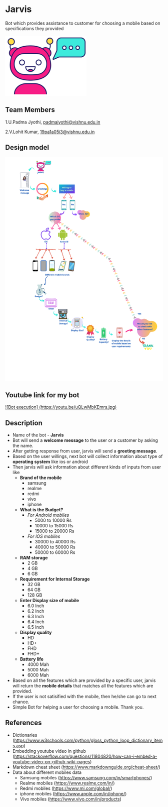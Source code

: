 # Jarvis 
  Bot which provides assistance to customer for choosing a mobile based on specifications they provided
  
  ![jarvis](https://github.com/PadmaJyothi-U/ML2021/blob/files/jarvis.png)
  
## Team Members
1.U.Padma Jyothi, padmajyothi@vishnu.edu.in

2.V.Lohit Kumar, 19pa1a05i3@vishnu.edu.in


## Design model 
![Jarvis Design](https://github.com/PadmaJyothi-U/ML2021/blob/files/Jarvis%20Design.png)

## Youtube link for my bot
[![Bot execution] (https://youtu.be/uQLwMbKEmrs.jpg)](https://youtu.be/uQLwMbKEmrs "JARVIS")

## Description
* Name of the bot - **Jarvis**
* Bot will send a **welcome message** to the user or a customer by asking the name.
* After getting response from user, jarvis will send a **greeting message**.
* Based on the user willings, next bot will collect information about type of **operating system** like ios or android
* Then jarvis will ask information about different kinds of inputs from user like 
  + **Brand of the mobile**
    - samsung
    - realme
    - redmi
    - vivo
    - iphone
  + **What is the Budget?**
    + *For Android mobiles*
      - 5000 to 10000 Rs
      - 10000 to 15000 Rs
      - 15000 to 20000 Rs
    + *For IOS mobiles*
      - 30000 to 40000 Rs
      - 40000 to 50000 Rs
      - 50000 to 60000 Rs
  + **RAM storage**
    - 2 GB
    - 4 GB
    - 6 GB
  + **Requirement for Internal Storage**
    - 32 GB
    - 64 GB
    - 128 GB
  + **Enter Display size of mobile**
    - 6.0 Inch
    - 6.2 Inch
    - 6.3 Inch
    - 6.4 Inch
    - 6.5 Inch
  + **Display quality**
    - HD
    - HD+
    - FHD
    - FHD+
  + **Battery life**
    - 4000 Mah
    - 5000 Mah
    - 6000 Mah
* Based on all the features which are provided by a specific user, jarvis will return the **mobile details** that matches all the features which are provided.
* If the user is not satisified with the mobile, then he/she can go to next chance. 
* Simple Bot for helping a user for choosing a mobile. Thank you.

## References
* Dictionaries (https://www.w3schools.com/python/gloss_python_loop_dictionary_items.asp)
* Embedding youtube video in github (https://stackoverflow.com/questions/11804820/how-can-i-embed-a-youtube-video-on-github-wiki-pages)
* Markdown cheat sheet (https://www.markdownguide.org/cheat-sheet/)
* Data about different mobiles data
  + Samsung mobiles (https://www.samsung.com/in/smartphones/)
  + Realme mobiles (https://www.realme.com/in/)
  + Redmi mobiles (https://www.mi.com/global/)
  + iphone mobiles (https://www.apple.com/in/iphone/)
  + Vivo mobiles (https://www.vivo.com/in/products)



